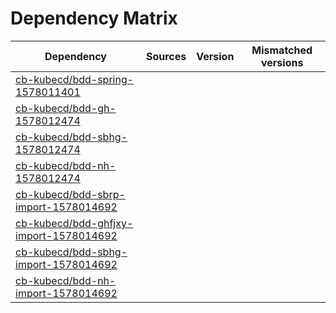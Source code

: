 # Dependency Matrix

Dependency | Sources | Version | Mismatched versions
---------- | ------- | ------- | -------------------
[cb-kubecd/bdd-spring-1578011401](https://github.com/cb-kubecd/bdd-spring-1578011401.git) |  | []() | 
[cb-kubecd/bdd-gh-1578012474](https://github.com/cb-kubecd/bdd-gh-1578012474.git) |  | []() | 
[cb-kubecd/bdd-sbhg-1578012474](https://github.com/cb-kubecd/bdd-sbhg-1578012474.git) |  | []() | 
[cb-kubecd/bdd-nh-1578012474](https://github.com/cb-kubecd/bdd-nh-1578012474.git) |  | []() | 
[cb-kubecd/bdd-sbrp-import-1578014692](https://github.com/cb-kubecd/bdd-sbrp-import-1578014692.git) |  | []() | 
[cb-kubecd/bdd-ghfjxy-import-1578014692](https://github.com/cb-kubecd/bdd-ghfjxy-import-1578014692.git) |  | []() | 
[cb-kubecd/bdd-sbhg-import-1578014692](https://github.com/cb-kubecd/bdd-sbhg-import-1578014692.git) |  | []() | 
[cb-kubecd/bdd-nh-import-1578014692](https://github.com/cb-kubecd/bdd-nh-import-1578014692.git) |  | []() | 
